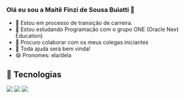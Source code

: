 ### Olá eu sou a Maitê Finzi de Sousa Buiatti 👋

- 🔭 Estou em processo de transição de carreira.
- 🌱 Estou estudando Programação com o grupo ONE (Oracle Next Education)
- 👯 Procuro colaborar com os meus colegas iniciantes 
- 🤍 Toda ajuda será bem vinda!
- 😄 Pronomes: ela/dela

## 🚀 Tecnologias
<div>
  <img src="https://img.shields.io/badge/HTML-239120?style=for-the-badge&logo=html5&logoColor=white">
  <img src="https://img.shields.io/badge/CSS-239120?&style=for-the-badge&logo=css3&logoColor=white">
  <img src="https://img.shields.io/badge/JavaScript-F7DF1E?style=for-the-badge&logo=javascript&logoColor=black">
</div>
